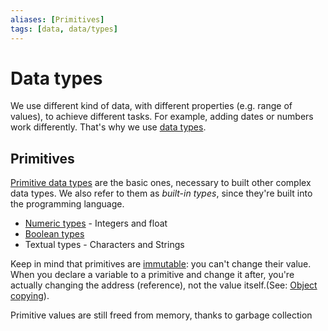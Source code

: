 ```yaml
---
aliases: [Primitives]
tags: [data, data/types]
---
```


# Data types

We use different kind of data, with different properties (e.g. range of values), to achieve different tasks. For example, adding dates or numbers work differently. That's why we use [data types](https://en.wikipedia.org/wiki/Data_type).

## Primitives

[Primitive data types](https://en.wikipedia.org/wiki/Primitive_data_type) are the basic ones, necessary to built other complex data types. We also refer to them as *built-in types*, since they're built into the programming language.

- [Numeric types](numeric.md) - Integers and float
- [Boolean types](https://en.wikipedia.org/wiki/Boolean_data_type)
- Textual types - Characters and Strings

Keep in mind that primitives are [immutable](../../../code/glossary/immutable.md): you can't change their value. When you declare a variable to a primitive and change it after, you're actually changing the address (reference), not the value itself.(See: [Object copying](../../architecture/paradigms/object-oriented.md#Object%20copying)).

Primitive values are still freed from memory, thanks to garbage collection

<!-- WIP
https://en.wikipedia.org/wiki/List_of_data_structures#Data_types
→ Compositie data structures
→ Garbage collection: https://en.wikipedia.org/wiki/Garbage_collection_(computer_science)
-->